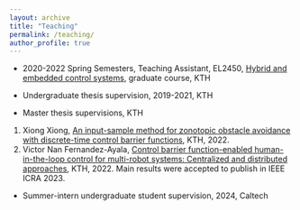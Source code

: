 ```yaml
---
layout: archive
title: "Teaching"
permalink: /teaching/
author_profile: true
---
```


- 2020-2022 Spring Semesters, Teaching Assistant, EL2450, [Hybrid and embedded control systems](https://www.kth.se/student/kurser/kurs/EL2450?l=en), graduate course, KTH

- Undergraduate thesis supervision, 2019-2021, KTH

- Master thesis supervisions, KTH
1. Xiong Xiong, [An input-sample method for zonotopic obstacle avoidance with discrete-time control barrier functions](https://kth.diva-portal.org/smash/record.jsf?aq2=%5B%5B%5D%5D&c=20&af=%5B%5D&searchType=LIST_LATEST&sortOrder2=title_sort_asc&query=&language=sv&pid=diva2%3A1749553&aq=%5B%5B%5D%5D&sf=all&aqe=%5B%5D&sortOrder=author_sort_asc&onlyFullText=false&noOfRows=50&dswid=-12), KTH, 2022.
1. Victor Nan Fernandez-Ayala, [Control barrier function-enabled human-in-the-loop control for multi-robot systems: Centralized and distributed approaches](https://kth.diva-portal.org/smash/record.jsf?pid=diva2%3A1707581&dswid=4509), KTH, 2022. Main results were accepted to publish in IEEE ICRA 2023.

- Summer-intern undergraduate student supervision, 2024, Caltech


